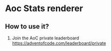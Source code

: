 # Aoc Stats renderer
## How to use it?
1. Join the AoC private leaderboard https://adventofcode.com/leaderboard/private